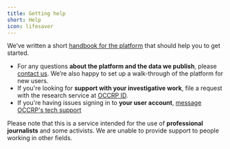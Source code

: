 ```yaml
---
title: Getting help
short: Help
icon: lifesaver
---
```


We’ve written a short [handbook for the platform](https://docs.alephdata.org/guide/getting-started) that should help you to get started.

* For any questions **about the platform and the data we publish**, please [contact us](https://requests.occrp.org/datadesk).  We’re also happy to set up a walk-through of the platform for new users.
* If you're looking for **support with your investigative work**, file a request with the research service at [OCCRP ID](https://id.occrp.org/).
* If you're having issues signing in to **your user account**, [message OCCRP's tech support](https://requests.occrp.org/helpdesk)

Please note that this is a service intended for the use of **professional journalists** and some activists. We are unable to provide support to people working in other fields.
